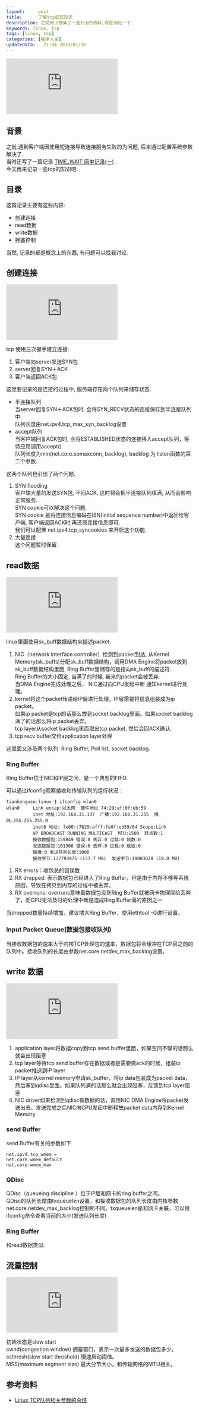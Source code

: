 ```yaml
---
layout:     post
title:      了解tcp底层知识
description: 之前网上搜集了一些tcp的资料,现在消化一下.  
keywords: linux, tcp
tags: [linux, tcp]
categories: [程序人生]
updateData:   21:04 2016/01/16
---
```



![tcp-state-diagram][tcp-state-diagram]  

## 背景

之前,遇到客户端因使用短连接导致连接服务失败的为问题, 后来通过配置系统参数解决了.  
当时还写了一篇记录 [TIME_WAIT 简单记录(一)][tcp-time-wait] .  
今天再来记录一些tcp的知识吧.  


## 目录

这篇记录主要有这些内容:  

* 创建连接  
* read数据  
* write数据  
* 拥塞控制  

当然, 记录的都是概念上的东西, 有问题可以找我讨论.  

## 创建连接

![tcp-connect][tcp-connect]  


tcp 使用三次握手建立连接:   

1. 客户端向server发送SYN包  
2. server回复SYN＋ACK  
3. 客户端返回ACK包  


这里要记录的是连接的过程中, 服务端存在两个队列来储存状态.  

* 半连接队列  
    当server回复SYN＋ACK包时, 会将SYN_RECV状态的连接保存到半连接队列中  
    队列长度由net.ipv4.tcp_max_syn_backlog设置  
* accept队列  
    当客户端回复ACK包时, 会将ESTABLISHED状态的连接移入accept队列，等待应用调用accept()  
    队列长度为min(net.core.somaxconn, backlog), backlog 为 listen函数的第二个参数.  
    

这两个队列也引出了两个问题.  

1. SYN flooding  
    客户端大量的发送SYN包, 不回ACK, 这时将会把半连接队列填满, 从而会影响正常服务.  
    SYN cookie可以解决这个问题.  
    SYN cookie 是将连接信息编码在ISN(initial sequence number)中返回给客户端, 客户端返回ACK时,再还原连接信息即可.  
    我们可以配置 net.ipv4.tcp_syncookies 来开启这个功能.  
2. 大量连接  
    这个问题暂时保留.  
    

## read数据

![tcp-read][tcp-read]  

    
linux里面使用sk_buff数据结构来描述packet.  

1. NIC（network interface controller）检测到packet到达, 从Kernel Memory(sk_buffs)分配sk_buff数据结构，调用DMA Engine将packet放到sk_buff数据结构里面, Ring Buffer里储存的是指向sk_buff的描述符.   
  Ring Buffer的大小固定, 当满了的时候, 新来的packet会被丢弃.  
  当DMA Engine完成处理之后， NIC通过向CPU发起中断 通知kernel进行处理。  
2. kernel将这个packet传递给IP层进行处理。IP层需要将信息组装成为ip packet。  
  如果ip packet是tcp的话那么放到socket backlog里面。如果socket backlog满了的话那么将ip packet丢弃。  
  tcp layer从socket backlog里面取出tcp packet, 然后会回ACK确认.  
3. tcp recv buffer交给application layer处理

这里面又涉及两个队列: Ring Buffer, Poll list, socket backlog.  


### Ring Buffer

Ring Buffer位于NIC和IP层之间，是一个典型的FIFO.  


可以通过ifconfig观察接收和传输队列的运行状况：  

```
tiankonguse:linux $ ifconfig wlan0
wlan0     Link encap:以太网  硬件地址 74:29:af:0f:eb:59  
          inet 地址:192.168.31.137  广播:192.168.31.255  掩码:255.255.255.0
          inet6 地址: fe80::7629:afff:fe0f:eb59/64 Scope:Link
          UP BROADCAST RUNNING MULTICAST  MTU:1500  跃点数:1
          接收数据包:159849 错误:0 丢弃:0 过载:0 帧数:0
          发送数据包:101308 错误:0 丢弃:0 过载:0 载波:0
          碰撞:0 发送队列长度:1000 
          接收字节:137793975 (137.7 MB)  发送字节:19003028 (19.0 MB)
```

1. RX errors：收包总的错误数  
2. RX dropped: 表示数据包已经进入了Ring Buffer，但是由于内存不够等系统原因，导致在拷贝到内存的过程中被丢弃。  
3. RX overruns: overruns意味着数据包没到Ring Buffer就被网卡物理层给丢弃了，而CPU无法及时的处理中断是造成Ring Buffer满的原因之一  

当dropped数量持续增加，建议增大Ring Buffer，使用ethtool -G进行设置。  

### Input Packet Queue(数据包接收队列)

当接收数据包的速率大于内核TCP处理包的速率，数据包将会缓冲在TCP层之前的队列中。接收队列的长度由参数net.core.netdev_max_backlog设置。  


## write 数据

![tcp-write][tcp-write]  


1. application layer将数据copy到tcp send buffer里面，如果空间不够的话那么就会出现阻塞  
2. tcp layer等待tcp send buffer存在数据或者是需要做ack的时候，组装ip packet推送到IP layer  
3. IP layer从kernel memory申请sk_buffer，将ip data包装成为packet data，然后塞到qdisc里面。如果队列满的话那么就会出现阻塞，反馈到tcp layer阻塞  
4. NIC driver如果检测到qdisc有数据的话，调用NIC DMA Engine将packet发送出去。发送完成之后NIC向CPU发起中断释放packet data内存到Kernel Memory  

### send Buffer

send Buffer有关的参数如下  


```
net.ipv4.tcp_wmem =   
net.core.wmem_default
net.core.wmem_max
```

### QDisc


QDisc（queueing discipline ）位于IP层和网卡的ring buffer之间。  
QDisc的队列长度由txqueuelen设置，和接收数据包的队列长度由内核参数net.core.netdev_max_backlog控制所不同，txqueuelen是和网卡关联，可以用ifconfig命令查看当前的大小(发送队列长度)  

### Ring Buffer

和read数据类似.  


## 流量控制

![tcp-congestion-control][tcp-congestion-control]  


初始状态是slow start  
cwnd(congestion window) 拥塞窗口，表示一次最多发送的数据包多少。  
ssthresh(slow start threshold) 慢速启动阈值。  
MSS(maximum segment size) 最大分节大小，和传输网络的MTU相关。  


## 参考资料

* [Linux TCP队列相关参数的总结](http://blog.sina.com.cn/s/blog_e59371cc0102vg4n.html)  



[tcp-congestion-control]: http://tiankonguse.com/lab/cloudLink/baidupan.php?url=/1915453531/342491687.png
[tcp-write]: http://tiankonguse.com/lab/cloudLink/baidupan.php?url=/1915453531/273060396.png
[tcp-read]: http://tiankonguse.com/lab/cloudLink/baidupan.php?url=/1915453531/80838661.png
[tcp-state-diagram]: http://tiankonguse.com/lab/cloudLink/baidupan.php?url=/1915453531/3667791299.png
[tcp-time-wait]: //github.tiankonguse.com/blog/2015/12/13/tcp-time-wait/
[tcp-connect]: http://tiankonguse.com/lab/cloudLink/baidupan.php?url=/1915453531/4232170606.png

